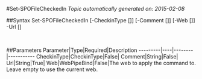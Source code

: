#Set-SPOFileCheckedIn
*Topic automatically generated on: 2015-02-08*


##Syntax
    Set-SPOFileCheckedIn [-CheckinType [<CheckinType>]] [-Comment [<String>]] [-Web [<WebPipeBind>]] -Url [<String>]

&nbsp;

##Parameters
Parameter|Type|Required|Description
---------|----|--------|-----------
CheckinType|CheckinType|False|
Comment|String|False|
Url|String|True|
Web|WebPipeBind|False|The web to apply the command to. Leave empty to use the current web.
